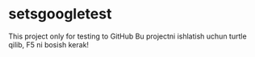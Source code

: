 # setsgoogletest
This project only for testing to GitHub
Bu projectni ishlatish uchun turtle qilib, F5 ni bosish kerak!
